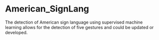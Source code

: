 # American_SignLang
The detection of American sign language using supervised machine learning allows for the detection of five gestures and could be updated or developed.
